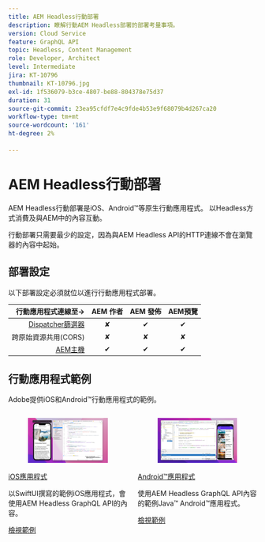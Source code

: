 ```yaml
---
title: AEM Headless行動部署
description: 瞭解行動AEM Headless部署的部署考量事項。
version: Cloud Service
feature: GraphQL API
topic: Headless, Content Management
role: Developer, Architect
level: Intermediate
jira: KT-10796
thumbnail: KT-10796.jpg
exl-id: 1f536079-b3ce-4807-be88-804378e75d37
duration: 31
source-git-commit: 23ea95cfdf7e4c9fde4b53e9f68079b4d267ca20
workflow-type: tm+mt
source-wordcount: '161'
ht-degree: 2%

---
```


# AEM Headless行動部署

AEM Headless行動部署是iOS、Android™等原生行動應用程式。 以Headless方式消費及與AEM中的內容互動。

行動部署只需要最少的設定，因為與AEM Headless API的HTTP連線不會在瀏覽器的內容中起始。

## 部署設定

以下部署設定必須就位以進行行動應用程式部署。

| 行動應用程式連線至→ | AEM 作者 | AEM 發佈 | AEM預覽 |
|---------------------------------------------------:|:----------:|:-----------:|:-----------:|
| [Dispatcher篩選器](./configurations/dispatcher-filters.md) | ✘ | ✔ | ✔ |
| 跨原始資源共用(CORS) | ✘ | ✘ | ✘ |
| [AEM主機](./configurations/aem-hosts.md) | ✔ | ✔ | ✔ |

## 行動應用程式範例

Adobe提供iOS和Android™行動應用程式的範例。

<div class="columns is-multiline">
    <!-- iOS app -->
    <div class="column is-half-tablet is-half-desktop is-one-third-widescreen" aria-label="iOS app" tabindex="0">
       <div class="card">
           <div class="card-image">
               <figure class="image is-16by9">
                   <a href="../example-apps/ios-swiftui-app.md" title="iOS應用程式" tabindex="-1">
                       <img class="is-bordered-r-small" src="../example-apps/assets/ios-swiftui-app/ios-app-card.png" alt="iOS應用程式">
                   </a>
               </figure>
           </div>
           <div class="card-content is-padded-small">
               <div class="content">
                   <p class="headline is-size-6 has-text-weight-bold"><a href="../example-apps/ios-swiftui-app.md" title="iOS應用程式">iOS應用程式</a></p>
                   <p class="is-size-6">以SwiftUI撰寫的範例iOS應用程式，會使用AEM Headless GraphQL API的內容。</p>
                   <a href="../example-apps/ios-swiftui-app.md" class="spectrum-Button spectrum-Button--outline spectrum-Button--primary spectrum-Button--sizeM">
                       <span class="spectrum-Button-label has-no-wrap has-text-weight-bold">檢視範例</span>
                   </a>
               </div>
           </div>
       </div>
    </div>
    <!-- Android app -->
    <div class="column is-half-tablet is-half-desktop is-one-third-widescreen" aria-label="Android app" tabindex="0">
       <div class="card">
           <div class="card-image">
               <figure class="image is-16by9">
                   <a href="../example-apps/android-app.md" title="Android™應用程式" tabindex="-1">
                       <img class="is-bordered-r-small" src="../example-apps/assets/android-java-app/android-app-card.png" alt="Android應用程式">
                   </a>
               </figure>
           </div>
           <div class="card-content is-padded-small">
               <div class="content">
                   <p class="headline is-size-6 has-text-weight-bold"><a href="../example-apps/android-app.md" title="Android™應用程式">Android™應用程式</a></p>
                   <p class="is-size-6">使用AEM Headless GraphQL API內容的範例Java™ Android™應用程式。</p>
                   <a href="../example-apps/android-app.md" class="spectrum-Button spectrum-Button--outline spectrum-Button--primary spectrum-Button--sizeM">
                       <span class="spectrum-Button-label has-no-wrap has-text-weight-bold">檢視範例</span>
                   </a>
               </div>
           </div>
       </div>
    </div>
</div>

